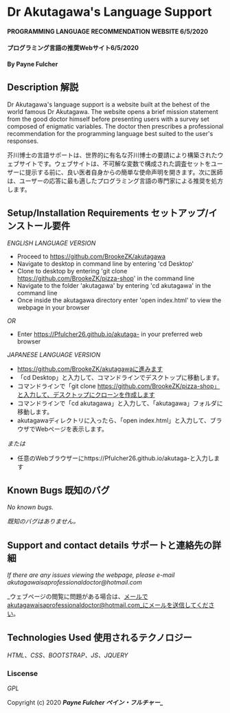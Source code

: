 # Dr Akutagawa's Language Support #

#### PROGRAMMING LANGUAGE RECOMMENDATION WEBSITE 6/5/2020
#### プログラミング言語の推奨Webサイト6/5/2020

#### By Payne Fulcher 

## Description 解説

Dr Akutagawa's language support is a website built at the behest of the world famous Dr Akutagawa.  The website opens a brief mission statement from the good doctor himself before presenting users with a survey set composed of enigmatic variables.  The doctor then prescribes a professional recommendation for the programming language best suited to the user's responses. 

芥川博士の言語サポートは、世界的に有名な芥川博士の要請により構築されたウェブサイトです。ウェブサイトは、不可解な変数で構成された調査セットをユーザーに提示する前に、良い医者自身からの簡単な使命声明を開きます。次に医師は、ユーザーの応答に最も適したプログラミング言語の専門家による推​​奨を処方します。


## Setup/Installation Requirements セットアップ/インストール要件

_ENGLISH LANGUAGE VERSION_

* Proceed to https://github.com/BrookeZK/akutagawa
* Navigate to desktop in command line by entering 'cd Desktop'  
* Clone to desktop by entering 'git clone https://github.com/BrookeZK/pizza-shop' in the command line 
* Navigate to the folder 'akutagawa' by entering 'cd akutagawa' in the command line 
* Once inside the akutagawa directory enter 'open index.html' to view the webpage in your browser

_OR_

* Enter https://Pfulcher26.github.io/akutaga- in your preferred web browser 

_JAPANESE LANGUAGE VERSION_ 

* https://github.com/BrookeZK/akutagawaに進みます
* 「cd Desktop」と入力して、コマンドラインでデスクトップに移動します。
* コマンドラインで「git clone https://github.com/BrookeZK/pizza-shop」と入力して、デスクトップにクローンを作成します
* コマンドラインで「cd akutagawa」と入力して、「akutagawa」フォルダに移動します。
* akutagawaディレクトリに入ったら、「open index.html」と入力して、ブラウザでWebページを表示します。

_または_

* 任意のWebブラウザーにhttps://Pfulcher26.github.io/akutaga-と入力します

## Known Bugs 既知のバグ

_No known bugs._

_既知のバグはありません。_


## Support and contact details サポートと連絡先の詳細

_If there are any issues viewing the webpage, please e-mail akutagawaisaprofessionaldoctor@hotmail.com_

_ウェブページの閲覧に問題がある場合は、メールでakutagawaisaprofessionaldoctor@hotmail.com_にメールを送信してください。

## Technologies Used 使用されるテクノロジー

_HTML、CSS、BOOTSTRAP、JS、JQUERY_

### Liscense 

*GPL*

Copyright (c) 2020 **_Payne Fulcher ペイン・フルチャー__**
 